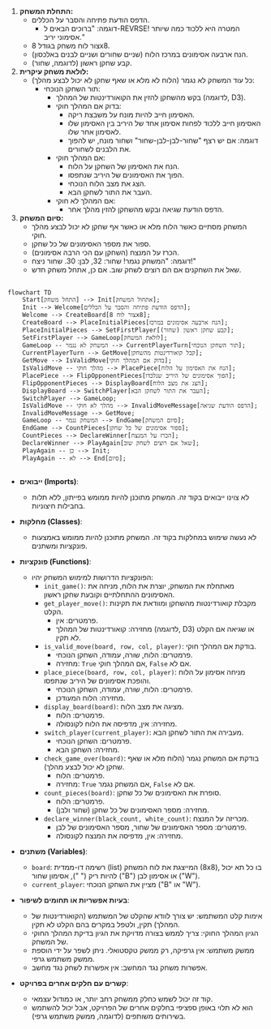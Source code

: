## <algorithm>
1. **התחלת המשחק:**
   - הדפס הודעת פתיחה והסבר על הכללים.
     - דוגמה: "ברוכים הבאים ל-REVRSE! המטרה היא ללכוד כמה שיותר אסימוני יריב."
   - צור לוח משחק בגודל 8x8.
   - הנח ארבעה אסימונים במרכז הלוח (שניים שחורים ושניים לבנים באלכסון).
   - קבע שחקן ראשון (לדוגמה, שחור).
2. **לולאת משחק עיקרית:**
   - כל עוד המשחק לא נגמר (הלוח לא מלא או שאף שחקן לא יכול לבצע מהלך):
     - תור השחקן הנוכחי:
       - בקש מהשחקן להזין את הקואורדינטות של המהלך (לדוגמה, D3).
       - בדוק אם המהלך חוקי:
         - האסימון חייב להיות מונח על משבצת ריקה.
         - האסימון חייב ללכוד לפחות אסימון אחד של היריב בין האסימון שלו לאסימון אחר שלו.
         - דוגמה: אם יש רצף "שחור-לבן-לבן-שחור" ושחור מונח, יש להפוך את הלבנים לשחורים.
       - אם המהלך חוקי:
         - הנח את האסימון של השחקן על הלוח.
         - הפוך את האסימונים של היריב שנתפסו.
         - הצג את מצב הלוח הנוכחי.
         - העבר את התור לשחקן הבא.
       - אם המהלך לא חוקי:
         - הדפס הודעת שגיאה ובקש מהשחקן להזין מהלך אחר.
3. **סיום המשחק:**
   - המשחק מסתיים כאשר הלוח מלא או כאשר אף שחקן לא יכול לבצע מהלך חוקי.
   - ספור את מספר האסימונים של כל שחקן.
   - הכרז על המנצח (השחקן עם הכי הרבה אסימונים).
   - דוגמה: "המשחק נגמר! שחור: 32, לבן: 30. שחור ניצח!"
   - שאל את השחקנים אם הם רוצים לשחק שוב. אם כן, אתחל משחק חדש.

## <mermaid>
```mermaid
flowchart TD
    Start[התחל משחק] --> Init[אתחול המשחק];
    Init --> Welcome[הדפס הודעת פתיחה והסבר על הכללים];
    Welcome --> CreateBoard[צור לוח 8x8];
    CreateBoard --> PlaceInitialPieces[הנח ארבעה אסימונים במרכז];
    PlaceInitialPieces --> SetFirstPlayer[קבע שחקן ראשון (שחור)];
    SetFirstPlayer --> GameLoop[לולאת המשחק];
    GameLoop -- המשחק לא נגמר --> CurrentPlayerTurn[תור השחקן הנוכחי];
    CurrentPlayerTurn --> GetMove[קבל קואורדינטות מהשחקן];
    GetMove --> IsValidMove[בדוק אם המהלך חוקי];
    IsValidMove -- מהלך חוקי --> PlacePiece[הנח את האסימון על הלוח];
    PlacePiece --> FlipOpponentPieces[הפוך אסימונים של היריב שנלכדו];
    FlipOpponentPieces --> DisplayBoard[הצג את מצב הלוח];
    DisplayBoard --> SwitchPlayer[העבר את התור לשחקן הבא];
    SwitchPlayer --> GameLoop;
    IsValidMove -- מהלך לא חוקי --> InvalidMoveMessage[הדפס הודעת שגיאה];
    InvalidMoveMessage --> GetMove;
    GameLoop -- המשחק נגמר --> EndGame[סיום המשחק];
    EndGame --> CountPieces[ספור אסימונים של כל שחקן];
    CountPieces --> DeclareWinner[הכרז על המנצח];
    DeclareWinner --> PlayAgain[שאל אם רוצים לשחק שוב];
    PlayAgain -- כן --> Init;
    PlayAgain -- לא --> End[סיום];
```

## <explanation>
- **ייבואים (Imports)**:
   - לא צוינו ייבואים בקוד זה. המשחק מתוכנן להיות ממומש בפייתון, ללא תלות בחבילות חיצוניות.

- **מחלקות (Classes)**:
   - לא נעשה שימוש במחלקות בקוד זה. המשחק מתוכנן להיות ממומש באמצעות פונקציות ומשתנים.

- **פונקציות (Functions)**:
  - הפונקציות הדרושות למימוש המשחק יהיו:
    - `init_game()`: מאתחלת את המשחק, יוצרת את הלוח, מניחה את האסימונים ההתחלתיים וקובעת שחקן ראשון.
    - `get_player_move()`: מקבלת קואורדינטות מהשחקן ומוודאת את תקינות הקלט.
      - פרמטרים: אין.
      - מחזירה: קואורדינטות של המהלך (לדוגמה, D3) או שגיאה אם הקלט לא תקין.
    - `is_valid_move(board, row, col, player)`: בודקת אם המהלך חוקי.
      - פרמטרים: הלוח, שורה, עמודה, השחקן הנוכחי.
      - מחזירה: `True` אם המהלך חוקי, `False` אם לא.
    - `place_piece(board, row, col, player)`: מניחה אסימון על הלוח והופכת אסימונים של היריב שנתפסו.
      - פרמטרים: הלוח, שורה, עמודה, השחקן הנוכחי.
      - מחזירה: הלוח המעודכן.
    - `display_board(board)`: מציגה את מצב הלוח.
      - פרמטרים: הלוח.
      - מחזירה: אין, מדפיסה את הלוח לקונסולה.
    - `switch_player(current_player)`: מעבירה את התור לשחקן הבא.
      - פרמטרים: השחקן הנוכחי.
      - מחזירה: השחקן הבא.
    - `check_game_over(board)`: בודקת אם המשחק נגמר (הלוח מלא או שאף שחקן לא יכול לבצע מהלך).
       - פרמטרים: הלוח.
       - מחזירה: `True` אם המשחק נגמר, `False` אם לא.
    - `count_pieces(board)`: סופרת את האסימונים של כל שחקן.
      - פרמטרים: הלוח.
      - מחזירה: מספר האסימונים של כל שחקן (שחור ולבן).
    - `declare_winner(black_count, white_count)`: מכריזה על המנצח.
       - פרמטרים: מספר האסימונים של שחור, מספר האסימונים של לבן.
       - מחזירה: אין, מדפיסה את המנצח לקונסולה.

- **משתנים (Variables)**:
  - `board`: רשימה דו-ממדית (list) המייצגת את לוח המשחק (8x8), בו כל תא יכול להיות ריק (" "), אסימון שחור ("B") או אסימון לבן ("W").
  - `current_player`: מציין את השחקן הנוכחי ("B" או "W").

- **בעיות אפשריות או תחומים לשיפור**:
  - אימות קלט המשתמש: יש צורך לוודא שהקלט של המשתמש (הקואורדינטות של המהלך) תקין, ולטפל במקרים בהם הקלט לא תקין.
  - הגיון המהלך החוקי: צריך לממש בצורה מדויקת את הגיון בדיקת המהלך החוקי של המשחק.
  - ממשק משתמש: אין גרפיקה, רק ממשק טקסטואלי. ניתן לשפר על ידי הוספת ממשק משתמש גרפי.
  - אפשרות משחק נגד המחשב: אין אפשרות לשחק נגד מחשב.

- **קשרים עם חלקים אחרים בפרויקט**:
  - קוד זה יכול לשמש כחלק ממשחק רחב יותר, או כמודול עצמאי.
  - הוא לא תלוי באופן ספציפי בחלקים אחרים של הפרויקט, אבל יכול להשתמש בשירותים משותפים (לדוגמה, ממשק משתמש גרפי).